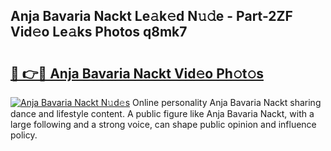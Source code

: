 ## Anja Bavaria Nackt Le𝚊k𝚎d N𝚞𝚍e - Part-2ZF Vid𝚎o Le𝚊ks Photos q8mk7

# <h2><a href="http://fbases.evod.top/?m=Anja+Bavaria+Nackt">🔗 👉🔴 Anja Bavaria Nackt Vid𝚎o Ph𝚘t𝚘s</a></h2>

[![Anja Bavaria Nackt N𝚞d𝚎s](https://i.imgur.com/8V9OHl7.gif)](http://fbases.evod.top/?m=Anja+Bavaria+Nackt)
Online personality Anja Bavaria Nackt sharing dance and lifestyle content. A public figure like Anja Bavaria Nackt, with a large following and a strong voice, can shape public opinion and influence policy. 
